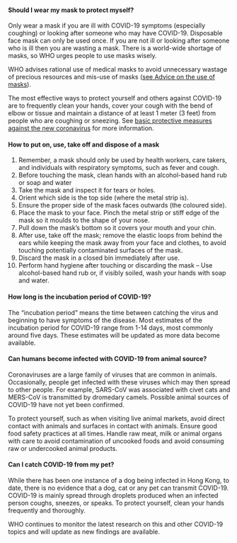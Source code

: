 #### Should I wear my mask to protect myself?

Only wear a mask if you are ill with COVID-19 symptoms (especially coughing) or looking after someone who may have COVID-19. Disposable face mask can only be used once. If you are not ill or looking after someone who is ill then you are wasting a mask. There is a world-wide shortage of masks, so WHO urges people to use masks wisely.

WHO advises rational use of medical masks to avoid unnecessary wastage of precious resources and mis-use of masks ([see Advice on the use of masks](https://www.who.int/emergencies/diseases/novel-coronavirus-2019/advice-for-public/when-and-how-to-use-masks)).

The most effective ways to protect yourself and others against COVID-19 are to frequently clean your hands, cover your cough with the bend of elbow or tissue and maintain a distance of at least 1 meter (3 feet) from people who are coughing or sneezing. See [basic protective measures against the new coronavirus](https://www.who.int/emergencies/diseases/novel-coronavirus-2019/advice-for-public/when-and-how-to-use-masks) for more information.

#### How to put on, use, take off and dispose of a mask

1. Remember, a mask should only be used by health workers, care takers, and individuals with respiratory symptoms, such as fever and cough.
2. Before touching the mask, clean hands with an alcohol-based hand rub or soap and water
3. Take the mask and inspect it for tears or holes.
4. Orient which side is the top side (where the metal strip is).
5. Ensure the proper side of the mask faces outwards (the coloured side).
6. Place the mask to your face. Pinch the metal strip or stiff edge of the mask so it moulds to the shape of your nose.
7. Pull down the mask’s bottom so it covers your mouth and your chin.
8. After use, take off the mask; remove the elastic loops from behind the ears while keeping the mask away from your face and clothes, to avoid touching potentially contaminated surfaces of the mask.
9. Discard the mask in a closed bin immediately after use.
10. Perform hand hygiene after touching or discarding the mask – Use alcohol-based hand rub or, if visibly soiled, wash your hands with soap and water.

#### How long is the incubation period of COVID-19?

The “incubation period” means the time between catching the virus and beginning to have symptoms of the disease. Most estimates of the incubation period for COVID-19 range from 1-14 days, most commonly around five days. These estimates will be updated as more data become available.

#### Can humans become infected with COVID-19 from animal source?

Coronaviruses are a large family of viruses that are common in animals. Occasionally, people get infected with these viruses which may then spread to other people. For example, SARS-CoV was associated with civet cats and MERS-CoV is transmitted by dromedary camels. Possible animal sources of COVID-19 have not yet been confirmed.  

To protect yourself, such as when visiting live animal markets, avoid direct contact with animals and surfaces in contact with animals. Ensure good food safety practices at all times. Handle raw meat, milk or animal organs with care to avoid contamination of uncooked foods and avoid consuming raw or undercooked animal products.

#### Can I catch COVID-19 from my pet?

While there has been one instance of a dog being infected in Hong Kong, to date, there is no evidence that a dog, cat or any pet can transmit COVID-19. COVID-19 is mainly spread through droplets produced when an infected person coughs, sneezes, or speaks. To protect yourself, clean your hands frequently and thoroughly. 

WHO continues to monitor the latest research on this and other COVID-19 topics and will update as new findings are available.